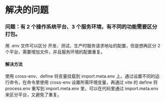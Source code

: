 # 解决的问题

### 问题：有 2 个操作系统平台、3 个服务环境，有不同的功能需要区分打包。

用 .env 文件可以区分 开发、测试、生产时服务请求地址的配置，但是想再区分 2 个平台，需要增加文件，并且服务环境的配置重复。

#### 解决方法

使用 cross-env、define 将变量挂载到 import.meta.env 上。通过设置不同的运行命令，在命令里使用 cross-env 设置所需环境变量，再通过 vite 的 define 将 process.env 重写到 import.meta.env 里，可以在代码里通过 import.meta.env 来区分平台，又避免了重复。
